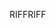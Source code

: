 <span data-ttu-id="6b590-101">RIFF</span><span class="sxs-lookup"><span data-stu-id="6b590-101">RIFF</span></span>